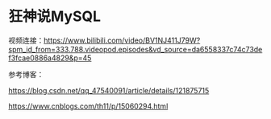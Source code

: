 # 狂神说MySQL

视频连接：https://www.bilibili.com/video/BV1NJ411J79W?spm_id_from=333.788.videopod.episodes&vd_source=da6558337c74c73def3fcae0886a4829&p=45

参考博客：

https://blog.csdn.net/qq_47540091/article/details/121875715

https://www.cnblogs.com/th11/p/15060294.html

